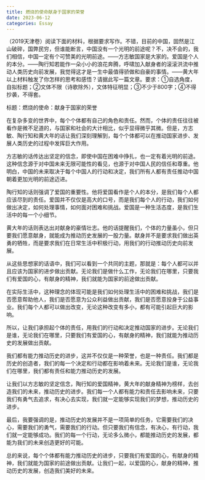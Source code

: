 ```yaml
---
title: 燃烧的使命献身于国家的荣誉
date: 2023-06-12
categories: Essay
---
```




（2019天津卷）阅读下面的材料，根据要求写作。不错，目前的中国，固然是江山破碎，国弊民穷，但谁能断言，中国没有一个光明的前途呢？不，决不会的，我们相信，中国一定有个可赞美的光明前途。——方志敏国家是大家的。爱国是个人的本分。——陶行知若能作一朵小小的浪花奔腾，呼啸加入献身者的滚滚洪流中推动人类历史向前发展，我觉得这才是一生中最值得骄做和自豪的事情。——黄大年以上材料触发了你怎样的思考和感悟？请据此写一篇文章。要求：①自选角度，自拟标题；②文体不限（诗歌除外），文体特征明显；③不少于800字；④不得抄袭，不得套。

标题：燃烧的使命：献身于国家的荣誉

在复杂多变的世界中，每个个体都有自己的角色和责任。然而，个体的责任往往被看作是微不足道的，与国家和社会的大计相比，似乎显得微乎其微。但是，方志敏、陶行知和黄大年的话让我们深刻理解到，每个个体都可以在推动国家进步、发展人类历史的过程中发挥巨大作用。

方志敏的话传达出坚定的信念，即使中国在困难中挣扎，也一定有着光明的前途。这种信念源于对中国未来无限可能性的看见，也源于对中国人民的信任和尊重。他明白，中国的未来取决于每个中国人的行动和决定，我们所有人都有责任推动中国朝着更加光明的前途迈进。

陶行知的话则强调了爱国的重要性。他将爱国看作是个人的本分，是我们每个人都应该尽到的责任。爱国并不仅仅是高大的口号，而是我们每个人的行动，我们如何做出决定，如何处理事情，如何面对困难和挑战。爱国是一种生活态度，是我们生活中的每一个小细节。

黄大年的话则表达出对献身的豪情壮志。他的话提醒我们，个体的力量虽小，但只要我们愿意献身，就能成为推动历史发展的一股力量。献身并不是要求我们做出英勇的牺牲，而是要求我们在日常生活中积极行动，用我们的行动推动历史向前发展。

从这些思想家的话语中，我们可以看到一个共同的主题，那就是：每个人都可以并且应该为国家的进步做出贡献。无论我们是做什么工作，无论我们在哪里，只要我们有爱国的心，有献身的精神，我们就能为国家的前途做出贡献。

在实际生活中，这种理念的体现可能是我们如何处理生活中的困难和挑战，我们是否愿意帮助他人，我们是否愿意为公众利益做出贡献，我们是否愿意投身于公益事业。我们每个人都可以做出改变，无论这种改变有多小，都有可能引起巨大的影响。

所以，让我们承担起个体的责任，用我们的行动和决定推动国家的进步。无论我们是谁，无论我们在哪里，只要我们有爱国的心，有献身的精神，我们就能为推动历史的发展做出贡献。

我们都有能力推动历史的进步，这并不仅仅是一种荣誉，也是一种责任。我们都是历史的创造者，我们的每一个决定和行动都在影响着未来。无论我们是谁，无论我们在哪里，我们都有责任和能力推动历史的发展。

让我们以方志敏的坚定信念，陶行知的爱国精神，黄大年的献身精神为榜样，去创造我们的未来，推动历史的进步。我们每一个人都有能力和责任去影响未来，只要我们有勇气去追求，有决心去实现，我们就一定能够实现我们的梦想，推动历史的进步。

最后，我要强调的是，推动历史的发展并不是一项简单的任务，它需要我们的决心，需要我们的勇气，需要我们的行动。但只要我们有信念，有决心，有行动，我们就一定能够成功。我们的每一个行动，无论多么微小，都能推动历史的发展，都能为我们的未来创造更好的可能。

总的来说，每个个体都有能力推动历史的进步，只要我们有爱国的心，有献身的精神，我们就能为国家的前途做出贡献。让我们一起，以爱国的心，献身的精神，推动历史的发展，创造我们美好的未来。